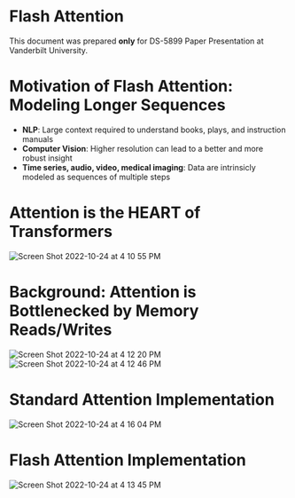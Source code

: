 # Flash Attention
This document was prepared **only** for DS-5899 Paper Presentation at Vanderbilt University.

# Motivation of Flash Attention: Modeling Longer Sequences
* **NLP**: Large context required to understand books, plays, and instruction manuals
* **Computer Vision**: Higher resolution can lead to a better and more robust insight
* **Time series, audio, video, medical imaging**: Data are intrinsicly modeled as sequences of multiple steps

# Attention is the HEART of Transformers
![Screen Shot 2022-10-24 at 4 10 55 PM](https://user-images.githubusercontent.com/25111091/197630239-df4a88d6-7bd6-4d81-88cd-f3beae23fb9e.png)

# Background: Attention is Bottlenecked by Memory Reads/Writes
![Screen Shot 2022-10-24 at 4 12 20 PM](https://user-images.githubusercontent.com/25111091/197630379-74042ca2-a8f1-4c29-b029-c4e7019a79f7.png)
![Screen Shot 2022-10-24 at 4 12 46 PM](https://user-images.githubusercontent.com/25111091/197630425-d64d06ca-d876-4c54-b0d4-14a1ee2e8f9c.png)

# Standard Attention Implementation
![Screen Shot 2022-10-24 at 4 16 04 PM](https://user-images.githubusercontent.com/25111091/197631180-2f019f6b-7f5d-408f-80ff-8293bda4e71a.png)

# Flash Attention Implementation
![Screen Shot 2022-10-24 at 4 13 45 PM](https://user-images.githubusercontent.com/25111091/197630869-d6a48fba-d4f1-4027-ae48-7fc3a4a820ad.png)
